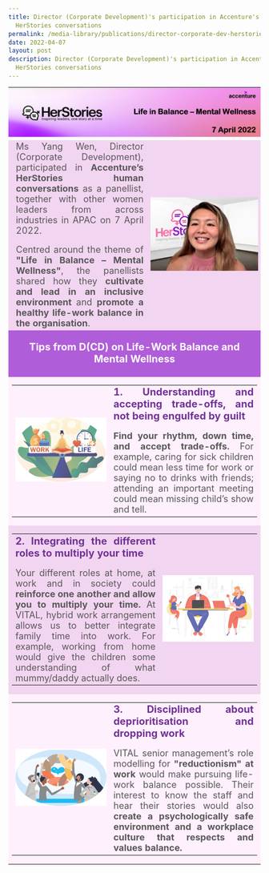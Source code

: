 ```yaml
---
title: Director (Corporate Development)'s participation in Accenture's
  HerStories conversations
permalink: /media-library/publications/director-corporate-dev-herstories
date: 2022-04-07
layout: post
description: Director (Corporate Development)'s participation in Accenture's
  HerStories conversations
---
```

<table style="padding:0px;border:0;">
	<tr>
		<td colspan = "2" style="padding:0px;border:0;">
			<img src="/images/Media/DCD_HerStories_Header.png"  /> 
		</td>
	</tr>
	<tr style="background-color:#f2d5f0;padding:0px;border:0;">
		<td style="background-color:#f2d5f0;padding-left:15px;border:0;" width="55%">
			<div style="font-size:18px;text-align:justify;color:#585858">Ms Yang Wen, Director (Corporate Development), participated in <b>Accenture’s HerStories human conversations</b> as a panellist, together with other women leaders from across industries in APAC on 7 April 2022.</div><br>
		<div style="font-size:18px;text-align:justify;color:#585858">Centred around the theme of <b>"Life in Balance – Mental Wellness"</b>, the panellists shared how they <b>cultivate and lead in an inclusive environment</b> and <b>promote a healthy life-work balance in the organisation</b>.</div>
		</td>																																																															 <td style="background-color:#f2d5f0;padding-right:5px;border:0;">
				<img src="/images/Media/DCD_HerStories_Image1.png"  /> 																</td>
	</tr>
	<tr style="background-color:#b05dd9;">
		<td colspan = "2">
			<p style="color:#FFFFFF;text-align:center;font-size:20px"><b>Tips from D(CD) on Life-Work Balance and Mental Wellness</b></p>
		</td>
	</tr>		
	<tr style="padding:0px;border:0;background-color:#fff0fe;">
		<td colspan="2">
			<table >
						<tr>
							 <td width="40%">
										<img src="/images/Media/DCD_HerStories_Image2.png"  /> 							
							 </td>																			
							 <td>
										<div style="font-size:20px;text-align:justify;color:#703296">								<b>1. Understanding and accepting trade-offs, and not being engulfed by guilt</b></div><div>&nbsp;</div><div style="font-size:18px;text-align:justify;color:#585858"><b>Find your rhythm, down time, and accept trade-offs.</b> For example, caring for sick children could mean less time for work or saying no to drinks with friends; attending an important meeting could mean missing child’s show and tell. </div></td>									
							</tr>
			</table>
		</td>
	</tr>
	<tr style="padding:0px;border:0;background-color:#f2d5f0;">
		<td colspan="2">
			<table >
						<tr>
							 <td width="60%">
											<div style="font-size:20px;text-align:justify;color:#703296">								<b>2. Integrating the different roles to multiply your time</b></div><div>&nbsp;</div><div style="font-size:18px;text-align:justify;color:#585858">Your different roles at home, at work and in society could <b>reinforce one another and allow you to multiply your time.</b> At VITAL, hybrid work arrangement allows us to better integrate family time into work. For example, working from home would give the children some understanding of what mummy/daddy actually does.</div>						
							 </td>																			
							 <td><img src="/images/Media/DCD_HerStories_Image3.png"  /> 
										</td>									
							</tr>
			</table>
		</td>
	</tr>
	<tr style="padding:0px;border:0;background-color:#fff0fe;">
		<td colspan="2">
			<table >
						<tr>
							 <td width="40%">
										<img src="/images/Media/DCD_HerStories_Image4.png"  /> 							
							 </td>																			
							 <td>
										<div style="font-size:20px;text-align:justify;color:#703296">								<b>3. Disciplined about deprioritisation and dropping work
</b></div><div>&nbsp;</div><div style="font-size:18px;text-align:justify;color:#585858">VITAL senior management’s role modelling for <b>"reductionism" at work</b> would make pursuing life-work balance possible. Their interest to know the staff and hear their stories would also <b>create a psychologically safe environment and a workplace culture that respects and values balance.</b></div></td>									
							</tr>
			</table>
		</td>
	</tr>																																																															
</table>
